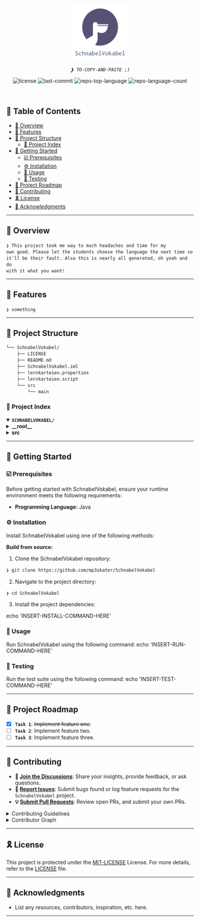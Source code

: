 <p align="center">
    <img src="https://github.com/mp3skater/SchnabelVokabel/blob/5da56497b39d6c66102fb257d4abf550f60ea91d/src/main/java/net/mp3skater/schnabelvokabel/view/icons/logo.png" align="center" width="30%">
</p>
<p align="center">
	<em><code>❯ TO-COPY-AND-PASTE ;)</code></em>
</p>
<p align="center">
	<img src="https://img.shields.io/github/license/mp3skater/SchnabelVokabel?style=default&logo=opensourceinitiative&logoColor=white&color=0080ff" alt="license">
	<img src="https://img.shields.io/github/last-commit/mp3skater/SchnabelVokabel?style=default&logo=git&logoColor=white&color=0080ff" alt="last-commit">
	<img src="https://img.shields.io/github/languages/top/mp3skater/SchnabelVokabel?style=default&color=0080ff" alt="repo-top-language">
	<img src="https://img.shields.io/github/languages/count/mp3skater/SchnabelVokabel?style=default&color=0080ff" alt="repo-language-count">
</p>
<p align="center"><!-- default option, no dependency badges. -->
</p>
<p align="center">
	<!-- default option, no dependency badges. -->
</p>
<br>

## 🔗 Table of Contents

- [📍 Overview](#-overview)
- [👾 Features](#-features)
- [📁 Project Structure](#-project-structure)
  - [📂 Project Index](#-project-index)
- [🚀 Getting Started](#-getting-started)
  - [☑️ Prerequisites](#-prerequisites)
  - [⚙️ Installation](#-installation)
  - [🤖 Usage](#🤖-usage)
  - [🧪 Testing](#🧪-testing)
- [📌 Project Roadmap](#-project-roadmap)
- [🔰 Contributing](#-contributing)
- [🎗 License](#-license)
- [🙌 Acknowledgments](#-acknowledgments)

---

## 📍 Overview

<code>❯ This project took me way to much headaches and time for my own good. Please let the students choose the language the next time so it'll be their fault. Also this is nearly all generated, oh yeah and do with it what you want!</code>

---

## 👾 Features

<code>❯ something</code>

---

## 📁 Project Structure

```sh
└── SchnabelVokabel/
    ├── LICENSE
    ├── README.md
    ├── SchnabelVokabel.iml
    ├── lernkarteien.properties
    ├── lernkarteien.script
    └── src
        └── main
```


### 📂 Project Index
<details open>
	<summary><b><code>SCHNABELVOKABEL/</code></b></summary>
	<details> <!-- __root__ Submodule -->
		<summary><b>__root__</b></summary>
		<blockquote>
			<table>
			<tr>
				<td><b><a href='https://github.com/mp3skater/SchnabelVokabel/blob/master/lernkarteien.script'>lernkarteien.script</a></b></td>
				<td><code>❯ REPLACE-ME</code></td>
			</tr>
			</table>
		</blockquote>
	</details>
	<details> <!-- src Submodule -->
		<summary><b>src</b></summary>
		<blockquote>
			<details>
				<summary><b>main</b></summary>
				<blockquote>
					<details>
						<summary><b>java</b></summary>
						<blockquote>
							<details>
								<summary><b>net</b></summary>
								<blockquote>
									<details>
										<summary><b>mp3skater</b></summary>
										<blockquote>
											<details>
												<summary><b>schnabelvokabel</b></summary>
												<blockquote>
													<table>
													<tr>
														<td><b><a href='https://github.com/mp3skater/SchnabelVokabel/blob/master/src/main/java/net/mp3skater/schnabelvokabel/Main.java'>Main.java</a></b></td>
														<td><code>❯ REPLACE-ME</code></td>
													</tr>
													</table>
													<details>
														<summary><b>model</b></summary>
														<blockquote>
															<table>
															<tr>
																<td><b><a href='https://github.com/mp3skater/SchnabelVokabel/blob/master/src/main/java/net/mp3skater/schnabelvokabel/model/AppState.java'>AppState.java</a></b></td>
																<td><code>❯ REPLACE-ME</code></td>
															</tr>
															</table>
															<details>
																<summary><b>RohdateienJava</b></summary>
																<blockquote>
																	<details>
																		<summary><b>RohdateienJava</b></summary>
																		<blockquote>
																			<details>
																				<summary><b>Rohdateien</b></summary>
																				<blockquote>
																					<details>
																						<summary><b>src</b></summary>
																						<blockquote>
																							<details>
																								<summary><b>net</b></summary>
																								<blockquote>
																									<details>
																										<summary><b>tfobz</b></summary>
																										<blockquote>
																											<details>
																												<summary><b>vokabeltrainer</b></summary>
																												<blockquote>
																													<details>
																														<summary><b>model</b></summary>
																														<blockquote>
																															<table>
																															<tr>
																																<td><b><a href='https://github.com/mp3skater/SchnabelVokabel/blob/master/src/main/java/net/mp3skater/schnabelvokabel/model/RohdateienJava/RohdateienJava/Rohdateien/src/net/tfobz/vokabeltrainer/model/VokabeltrainerDB.java'>VokabeltrainerDB.java</a></b></td>
																																<td><code>❯ REPLACE-ME</code></td>
																															</tr>
																															<tr>
																																<td><b><a href='https://github.com/mp3skater/SchnabelVokabel/blob/master/src/main/java/net/mp3skater/schnabelvokabel/model/RohdateienJava/RohdateienJava/Rohdateien/src/net/tfobz/vokabeltrainer/model/Fach.java'>Fach.java</a></b></td>
																																<td><code>❯ REPLACE-ME</code></td>
																															</tr>
																															<tr>
																																<td><b><a href='https://github.com/mp3skater/SchnabelVokabel/blob/master/src/main/java/net/mp3skater/schnabelvokabel/model/RohdateienJava/RohdateienJava/Rohdateien/src/net/tfobz/vokabeltrainer/model/Lernkartei.java'>Lernkartei.java</a></b></td>
																																<td><code>❯ REPLACE-ME</code></td>
																															</tr>
																															<tr>
																																<td><b><a href='https://github.com/mp3skater/SchnabelVokabel/blob/master/src/main/java/net/mp3skater/schnabelvokabel/model/RohdateienJava/RohdateienJava/Rohdateien/src/net/tfobz/vokabeltrainer/model/Karte.java'>Karte.java</a></b></td>
																																<td><code>❯ REPLACE-ME</code></td>
																															</tr>
																															<tr>
																																<td><b><a href='https://github.com/mp3skater/SchnabelVokabel/blob/master/src/main/java/net/mp3skater/schnabelvokabel/model/RohdateienJava/RohdateienJava/Rohdateien/src/net/tfobz/vokabeltrainer/model/TestHsqlDB.java'>TestHsqlDB.java</a></b></td>
																																<td><code>❯ REPLACE-ME</code></td>
																															</tr>
																															</table>
																														</blockquote>
																													</details>
																												</blockquote>
																											</details>
																										</blockquote>
																									</details>
																								</blockquote>
																							</details>
																						</blockquote>
																					</details>
																				</blockquote>
																			</details>
																		</blockquote>
																	</details>
																</blockquote>
															</details>
														</blockquote>
													</details>
													<details>
														<summary><b>view</b></summary>
														<blockquote>
															<details>
																<summary><b>elements</b></summary>
																<blockquote>
																	<table>
																	<tr>
																		<td><b><a href='https://github.com/mp3skater/SchnabelVokabel/blob/master/src/main/java/net/mp3skater/schnabelvokabel/view/elements/BaseFont.java'>BaseFont.java</a></b></td>
																		<td><code>❯ REPLACE-ME</code></td>
																	</tr>
																	<tr>
																		<td><b><a href='https://github.com/mp3skater/SchnabelVokabel/blob/master/src/main/java/net/mp3skater/schnabelvokabel/view/elements/FachShow.java'>FachShow.java</a></b></td>
																		<td><code>❯ REPLACE-ME</code></td>
																	</tr>
																	<tr>
																		<td><b><a href='https://github.com/mp3skater/SchnabelVokabel/blob/master/src/main/java/net/mp3skater/schnabelvokabel/view/elements/DisabledBaseButton.java'>DisabledBaseButton.java</a></b></td>
																		<td><code>❯ REPLACE-ME</code></td>
																	</tr>
																	<tr>
																		<td><b><a href='https://github.com/mp3skater/SchnabelVokabel/blob/master/src/main/java/net/mp3skater/schnabelvokabel/view/elements/DictionaryButton.java'>DictionaryButton.java</a></b></td>
																		<td><code>❯ REPLACE-ME</code></td>
																	</tr>
																	<tr>
																		<td><b><a href='https://github.com/mp3skater/SchnabelVokabel/blob/master/src/main/java/net/mp3skater/schnabelvokabel/view/elements/UpdateButton.java'>UpdateButton.java</a></b></td>
																		<td><code>❯ REPLACE-ME</code></td>
																	</tr>
																	<tr>
																		<td><b><a href='https://github.com/mp3skater/SchnabelVokabel/blob/master/src/main/java/net/mp3skater/schnabelvokabel/view/elements/BaseCheckBox.java'>BaseCheckBox.java</a></b></td>
																		<td><code>❯ REPLACE-ME</code></td>
																	</tr>
																	<tr>
																		<td><b><a href='https://github.com/mp3skater/SchnabelVokabel/blob/master/src/main/java/net/mp3skater/schnabelvokabel/view/elements/BaseButtonHover.java'>BaseButtonHover.java</a></b></td>
																		<td><code>❯ REPLACE-ME</code></td>
																	</tr>
																	<tr>
																		<td><b><a href='https://github.com/mp3skater/SchnabelVokabel/blob/master/src/main/java/net/mp3skater/schnabelvokabel/view/elements/DeleteDictionaryButton.java'>DeleteDictionaryButton.java</a></b></td>
																		<td><code>❯ REPLACE-ME</code></td>
																	</tr>
																	<tr>
																		<td><b><a href='https://github.com/mp3skater/SchnabelVokabel/blob/master/src/main/java/net/mp3skater/schnabelvokabel/view/elements/Colors.java'>Colors.java</a></b></td>
																		<td><code>❯ REPLACE-ME</code></td>
																	</tr>
																	<tr>
																		<td><b><a href='https://github.com/mp3skater/SchnabelVokabel/blob/master/src/main/java/net/mp3skater/schnabelvokabel/view/elements/BaseButton.java'>BaseButton.java</a></b></td>
																		<td><code>❯ REPLACE-ME</code></td>
																	</tr>
																	<tr>
																		<td><b><a href='https://github.com/mp3skater/SchnabelVokabel/blob/master/src/main/java/net/mp3skater/schnabelvokabel/view/elements/BackButton.java'>BackButton.java</a></b></td>
																		<td><code>❯ REPLACE-ME</code></td>
																	</tr>
																	<tr>
																		<td><b><a href='https://github.com/mp3skater/SchnabelVokabel/blob/master/src/main/java/net/mp3skater/schnabelvokabel/view/elements/FaecherButton.java'>FaecherButton.java</a></b></td>
																		<td><code>❯ REPLACE-ME</code></td>
																	</tr>
																	</table>
																</blockquote>
															</details>
															<details>
																<summary><b>panels</b></summary>
																<blockquote>
																	<table>
																	<tr>
																		<td><b><a href='https://github.com/mp3skater/SchnabelVokabel/blob/master/src/main/java/net/mp3skater/schnabelvokabel/view/panels/DeleteKarteiPanel.java'>DeleteKarteiPanel.java</a></b></td>
																		<td><code>❯ REPLACE-ME</code></td>
																	</tr>
																	<tr>
																		<td><b><a href='https://github.com/mp3skater/SchnabelVokabel/blob/master/src/main/java/net/mp3skater/schnabelvokabel/view/panels/ImportPanel.java'>ImportPanel.java</a></b></td>
																		<td><code>❯ REPLACE-ME</code></td>
																	</tr>
																	<tr>
																		<td><b><a href='https://github.com/mp3skater/SchnabelVokabel/blob/master/src/main/java/net/mp3skater/schnabelvokabel/view/panels/SettingsPanel.java'>SettingsPanel.java</a></b></td>
																		<td><code>❯ REPLACE-ME</code></td>
																	</tr>
																	<tr>
																		<td><b><a href='https://github.com/mp3skater/SchnabelVokabel/blob/master/src/main/java/net/mp3skater/schnabelvokabel/view/panels/EditPanel.java'>EditPanel.java</a></b></td>
																		<td><code>❯ REPLACE-ME</code></td>
																	</tr>
																	<tr>
																		<td><b><a href='https://github.com/mp3skater/SchnabelVokabel/blob/master/src/main/java/net/mp3skater/schnabelvokabel/view/panels/Updatable.java'>Updatable.java</a></b></td>
																		<td><code>❯ REPLACE-ME</code></td>
																	</tr>
																	<tr>
																		<td><b><a href='https://github.com/mp3skater/SchnabelVokabel/blob/master/src/main/java/net/mp3skater/schnabelvokabel/view/panels/NavigationController.java'>NavigationController.java</a></b></td>
																		<td><code>❯ REPLACE-ME</code></td>
																	</tr>
																	<tr>
																		<td><b><a href='https://github.com/mp3skater/SchnabelVokabel/blob/master/src/main/java/net/mp3skater/schnabelvokabel/view/panels/LoadPanel.java'>LoadPanel.java</a></b></td>
																		<td><code>❯ REPLACE-ME</code></td>
																	</tr>
																	<tr>
																		<td><b><a href='https://github.com/mp3skater/SchnabelVokabel/blob/master/src/main/java/net/mp3skater/schnabelvokabel/view/panels/FaecherPanel.java'>FaecherPanel.java</a></b></td>
																		<td><code>❯ REPLACE-ME</code></td>
																	</tr>
																	<tr>
																		<td><b><a href='https://github.com/mp3skater/SchnabelVokabel/blob/master/src/main/java/net/mp3skater/schnabelvokabel/view/panels/BasePanel.java'>BasePanel.java</a></b></td>
																		<td><code>❯ REPLACE-ME</code></td>
																	</tr>
																	<tr>
																		<td><b><a href='https://github.com/mp3skater/SchnabelVokabel/blob/master/src/main/java/net/mp3skater/schnabelvokabel/view/panels/TrainingModePanel.java'>TrainingModePanel.java</a></b></td>
																		<td><code>❯ REPLACE-ME</code></td>
																	</tr>
																	<tr>
																		<td><b><a href='https://github.com/mp3skater/SchnabelVokabel/blob/master/src/main/java/net/mp3skater/schnabelvokabel/view/panels/ExportScreenPanel.java'>ExportScreenPanel.java</a></b></td>
																		<td><code>❯ REPLACE-ME</code></td>
																	</tr>
																	<tr>
																		<td><b><a href='https://github.com/mp3skater/SchnabelVokabel/blob/master/src/main/java/net/mp3skater/schnabelvokabel/view/panels/NewKarteiPanel.java'>NewKarteiPanel.java</a></b></td>
																		<td><code>❯ REPLACE-ME</code></td>
																	</tr>
																	<tr>
																		<td><b><a href='https://github.com/mp3skater/SchnabelVokabel/blob/master/src/main/java/net/mp3skater/schnabelvokabel/view/panels/TrainMenuPanel.java'>TrainMenuPanel.java</a></b></td>
																		<td><code>❯ REPLACE-ME</code></td>
																	</tr>
																	<tr>
																		<td><b><a href='https://github.com/mp3skater/SchnabelVokabel/blob/master/src/main/java/net/mp3skater/schnabelvokabel/view/panels/MainMenuPanel.java'>MainMenuPanel.java</a></b></td>
																		<td><code>❯ REPLACE-ME</code></td>
																	</tr>
																	</table>
																	<details>
																		<summary><b>excluded</b></summary>
																		<blockquote>
																			<table>
																			<tr>
																				<td><b><a href='https://github.com/mp3skater/SchnabelVokabel/blob/master/src/main/java/net/mp3skater/schnabelvokabel/view/panels/excluded/ChooseDictionaryPanel.java'>ChooseDictionaryPanel.java</a></b></td>
																				<td><code>❯ REPLACE-ME</code></td>
																			</tr>
																			<tr>
																				<td><b><a href='https://github.com/mp3skater/SchnabelVokabel/blob/master/src/main/java/net/mp3skater/schnabelvokabel/view/panels/excluded/NewDictionaryPanel.java'>NewDictionaryPanel.java</a></b></td>
																				<td><code>❯ REPLACE-ME</code></td>
																			</tr>
																			<tr>
																				<td><b><a href='https://github.com/mp3skater/SchnabelVokabel/blob/master/src/main/java/net/mp3skater/schnabelvokabel/view/panels/excluded/WordManagementPanel.java'>WordManagementPanel.java</a></b></td>
																				<td><code>❯ REPLACE-ME</code></td>
																			</tr>
																			</table>
																		</blockquote>
																	</details>
																</blockquote>
															</details>
														</blockquote>
													</details>
												</blockquote>
											</details>
										</blockquote>
									</details>
								</blockquote>
							</details>
						</blockquote>
					</details>
				</blockquote>
			</details>
		</blockquote>
	</details>
</details>

---
## 🚀 Getting Started

### ☑️ Prerequisites

Before getting started with SchnabelVokabel, ensure your runtime environment meets the following requirements:

- **Programming Language:** Java


### ⚙️ Installation

Install SchnabelVokabel using one of the following methods:

**Build from source:**

1. Clone the SchnabelVokabel repository:
```sh
❯ git clone https://github.com/mp3skater/SchnabelVokabel
```

2. Navigate to the project directory:
```sh
❯ cd SchnabelVokabel
```

3. Install the project dependencies:

echo 'INSERT-INSTALL-COMMAND-HERE'



### 🤖 Usage
Run SchnabelVokabel using the following command:
echo 'INSERT-RUN-COMMAND-HERE'

### 🧪 Testing
Run the test suite using the following command:
echo 'INSERT-TEST-COMMAND-HERE'

---
## 📌 Project Roadmap

- [X] **`Task 1`**: <strike>Implement feature one.</strike>
- [ ] **`Task 2`**: Implement feature two.
- [ ] **`Task 3`**: Implement feature three.

---

## 🔰 Contributing

- **💬 [Join the Discussions](https://github.com/mp3skater/SchnabelVokabel/discussions)**: Share your insights, provide feedback, or ask questions.
- **🐛 [Report Issues](https://github.com/mp3skater/SchnabelVokabel/issues)**: Submit bugs found or log feature requests for the `SchnabelVokabel` project.
- **💡 [Submit Pull Requests](https://github.com/mp3skater/SchnabelVokabel/blob/main/CONTRIBUTING.md)**: Review open PRs, and submit your own PRs.

<details closed>
<summary>Contributing Guidelines</summary>

1. **Fork the Repository**: Start by forking the project repository to your github account.
2. **Clone Locally**: Clone the forked repository to your local machine using a git client.
   ```sh
   git clone https://github.com/mp3skater/SchnabelVokabel
   ```
3. **Create a New Branch**: Always work on a new branch, giving it a descriptive name.
   ```sh
   git checkout -b new-feature-x
   ```
4. **Make Your Changes**: Develop and test your changes locally.
5. **Commit Your Changes**: Commit with a clear message describing your updates.
   ```sh
   git commit -m 'Implemented new feature x.'
   ```
6. **Push to github**: Push the changes to your forked repository.
   ```sh
   git push origin new-feature-x
   ```
7. **Submit a Pull Request**: Create a PR against the original project repository. Clearly describe the changes and their motivations.
8. **Review**: Once your PR is reviewed and approved, it will be merged into the main branch. Congratulations on your contribution!
</details>

<details closed>
<summary>Contributor Graph</summary>
<br>
<p align="left">
   <a href="https://github.com{/mp3skater/SchnabelVokabel/}graphs/contributors">
      <img src="https://contrib.rocks/image?repo=mp3skater/SchnabelVokabel">
   </a>
</p>
</details>

---

## 🎗 License

This project is protected under the [MIT-LICENSE](https://github.com/mp3skater/SchnabelVokabel/blob/master/LICENSE) License. For more details, refer to the [LICENSE](https://github.com/mp3skater/SchnabelVokabel/blob/master/LICENSE) file.

---

## 🙌 Acknowledgments

- List any resources, contributors, inspiration, etc. here.

---
